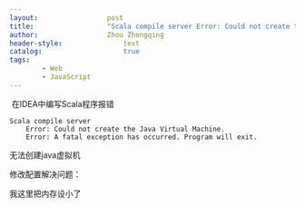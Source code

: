 ```yaml
---
layout:					post
title:					"Scala compile server Error: Could not create the Java Virtual Machine.Error: A fatal exception"
author:					Zhou Zhongqing
header-style:				text
catalog:					true
tags:
		- Web
		- JavaScript
---
```

​
在IDEA中编写Scala程序报错

	Scala compile server
		Error: Could not create the Java Virtual Machine.
		Error: A fatal exception has occurred. Program will exit.

无法创建java虚拟机

修改配置解决问题：



我这里把内存设小了





​